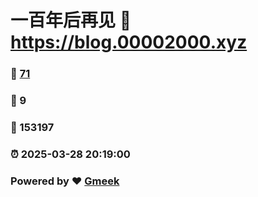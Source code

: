 # 一百年后再见 :link: https://blog.00002000.xyz 
### :page_facing_up: [71](https://blog.00002000.xyz/tag.html) 
### :speech_balloon: 9 
### :hibiscus: 153197 
### :alarm_clock: 2025-03-28 20:19:00 
### Powered by :heart: [Gmeek](https://github.com/Meekdai/Gmeek)
